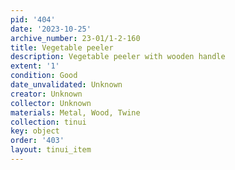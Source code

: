 ```yaml
---
pid: '404'
date: '2023-10-25'
archive_number: 23-01/1-2-160
title: Vegetable peeler
description: Vegetable peeler with wooden handle
extent: '1'
condition: Good
date_unvalidated: Unknown
creator: Unknown
collector: Unknown
materials: Metal, Wood, Twine
collection: tinui
key: object
order: '403'
layout: tinui_item
---
```

